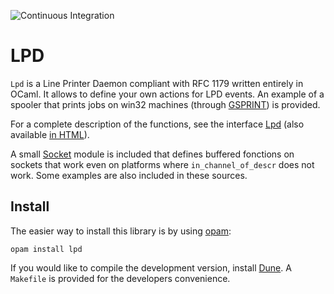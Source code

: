 ![Continuous Integration](https://github.com/Chris00/lpd/actions/workflows/main.yml/badge.svg)

LPD
===

`Lpd` is a Line Printer Daemon compliant with RFC 1179 written
entirely in OCaml. It allows to define your own actions for LPD
events.  An example of a spooler that prints jobs on win32 machines
(through [GSPRINT](http://www.cs.wisc.edu/%7Eghost/gsview/gsprint.htm)) is
provided.

For a complete description of the functions, see the interface
[Lpd](lpd.mli) (also available
[in HTML](http://lpd.forge.ocamlcore.org/doc/index.html)).

A small [Socket](socket.mli) module is included that defines
buffered fonctions on sockets that work even on platforms where
`in_channel_of_descr` does not work.  Some examples are also
included in these sources.


Install
-------

The easier way to install this library is by using
[opam](http://opam.ocaml.org/):

    opam install lpd

If you would like to compile the development version, install
[Dune](https://github.com/ocaml/dune).  A `Makefile` is provided for
the developers convenience.

